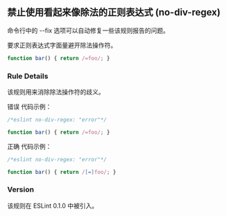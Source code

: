 ## 禁止使用看起来像除法的正则表达式 (no-div-regex)

命令行中的 --fix 选项可以自动修复一些该规则报告的问题。

要求正则表达式字面量避开除法操作符。
```js
function bar() { return /=foo/; }
```

### Rule Details
该规则用来消除除法操作符的歧义。

错误 代码示例：
```js
/*eslint no-div-regex: "error"*/

function bar() { return /=foo/; }
```

正确 代码示例：
```js
/*eslint no-div-regex: "error"*/

function bar() { return /[=]foo/; }
```

### Version
该规则在 ESLint 0.1.0 中被引入。
